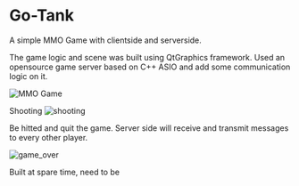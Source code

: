 # Go-Tank
A simple MMO Game with clientside and serverside.

The game logic and scene was built using QtGraphics framework.
Used an opensource game server based on C++ ASIO and add some communication logic on it.

![MMO Game](https://user-images.githubusercontent.com/48480901/201846634-3247acd9-9f0a-461c-8e79-bd45df537069.jpg)

Shooting
![shooting](https://user-images.githubusercontent.com/48480901/202094784-f317639f-a31f-43ee-a48f-c2ad5f5525ef.jpg)

Be hitted and quit the game. Server side will receive and transmit messages to every other player.

![game_over](https://user-images.githubusercontent.com/48480901/202094951-3e7de602-3646-474a-bfaf-959721b0664a.jpg)

Built at spare time, need to be 

